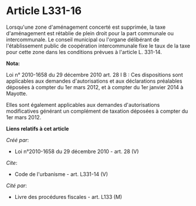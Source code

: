 # Article L331-16

Lorsqu'une zone d'aménagement concerté est supprimée, la taxe d'aménagement est rétablie de plein droit pour la part
communale ou intercommunale. Le conseil municipal ou l'organe délibérant de l'établissement public de coopération
intercommunale fixe le taux de la taxe pour cette zone dans les conditions prévues à l'article L. 331-14.

**Nota:**

Loi n° 2010-1658 du 29 décembre 2010 art. 28 I B : Ces dispositions sont applicables aux demandes d'autorisations et aux
déclarations préalables déposées à compter du 1er mars 2012, et à compter du 1er janvier 2014 à Mayotte. 

Elles sont également applicables aux demandes d'autorisations modificatives générant un complément de taxation déposées à
compter du 1er mars 2012.

**Liens relatifs à cet article**

_Créé par_:

  - Loi n°2010-1658 du 29 décembre 2010 - art. 28 (V)

_Cite_:

  - Code de l'urbanisme - art. L331-14 (V)

_Cité par_:

  - Livre des procédures fiscales - art. L133 (M)
